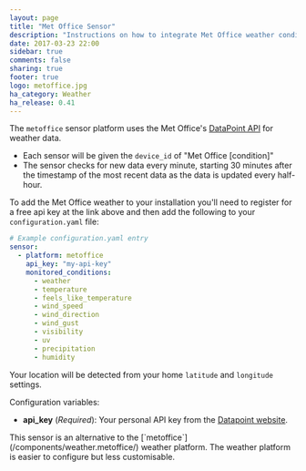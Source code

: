 ```yaml
---
layout: page
title: "Met Office Sensor"
description: "Instructions on how to integrate Met Office weather conditions into Home Assistant."
date: 2017-03-23 22:00
sidebar: true
comments: false
sharing: true
footer: true
logo: metoffice.jpg
ha_category: Weather
ha_release: 0.41
---
```


The `metoffice` sensor platform uses the Met Office's [DataPoint API][datapoint] for weather data.

- Each sensor will be given the `device_id` of "Met Office [condition]"
- The sensor checks for new data every minute, starting 30 minutes after the timestamp of the most recent data as the data is updated every half-hour.

To add the Met Office weather to your installation you'll need to register for a free api key at the link above and then add the following to your `configuration.yaml` file:

```yaml
# Example configuration.yaml entry
sensor:
  - platform: metoffice
    api_key: "my-api-key"
    monitored_conditions:
      - weather
      - temperature
      - feels_like_temperature
      - wind_speed
      - wind_direction
      - wind_gust
      - visibility
      - uv
      - precipitation
      - humidity
```

Your location will be detected from your home `latitude` and `longitude` settings.

Configuration variables:

- **api_key** (*Required*): Your personal API key from the [Datapoint website][datapoint].

<p class='note'>
This sensor is an alternative to the [`metoffice`](/components/weather.metoffice/) weather platform.
The weather platform is easier to configure but less customisable.
</p>

[datapoint]: http://www.metoffice.gov.uk/datapoint
